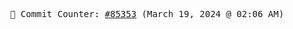 <p align="center">
    <samp>
        📮 Commit Counter: <a href="https://github.com/Javascript-void0/Javascript-void0/commits/main">#85353</a> (March 19, 2024 @ 02:06 AM)
    </samp>
</p>